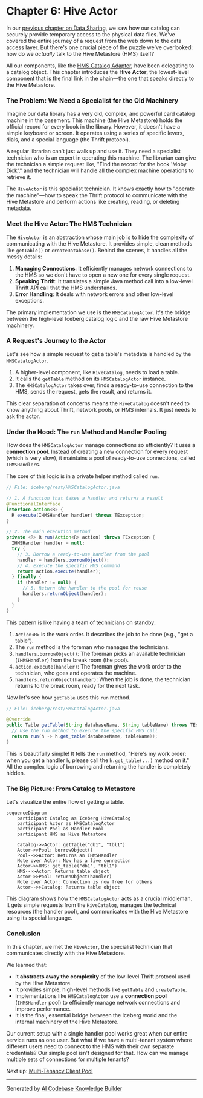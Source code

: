 # Chapter 6: Hive Actor

In our [previous chapter on Data Sharing](05_data_sharing_.md), we saw how our catalog can securely provide temporary access to the physical data files. We've covered the entire journey of a request from the web down to the data access layer. But there's one crucial piece of the puzzle we've overlooked: how do we *actually* talk to the Hive Metastore (HMS) itself?

All our components, like the [HMS Catalog Adapter](03_hms_catalog_adapter_.md), have been delegating to a catalog object. This chapter introduces the **Hive Actor**, the lowest-level component that is the final link in the chain—the one that speaks directly to the Hive Metastore.

### The Problem: We Need a Specialist for the Old Machinery

Imagine our data library has a very old, complex, and powerful card catalog machine in the basement. This machine (the Hive Metastore) holds the official record for every book in the library. However, it doesn't have a simple keyboard or screen. It operates using a series of specific levers, dials, and a special language (the Thrift protocol).

A regular librarian can't just walk up and use it. They need a specialist technician who is an expert in operating this machine. The librarian can give the technician a simple request like, "Find the record for the book 'Moby Dick'," and the technician will handle all the complex machine operations to retrieve it.

The `HiveActor` is this specialist technician. It knows exactly how to "operate the machine"—how to speak the Thrift protocol to communicate with the Hive Metastore and perform actions like creating, reading, or deleting metadata.

### Meet the Hive Actor: The HMS Technician

The `HiveActor` is an abstraction whose main job is to hide the complexity of communicating with the Hive Metastore. It provides simple, clean methods like `getTable()` or `createDatabase()`. Behind the scenes, it handles all the messy details:

1.  **Managing Connections**: It efficiently manages network connections to the HMS so we don't have to open a new one for every single request.
2.  **Speaking Thrift**: It translates a simple Java method call into a low-level Thrift API call that the HMS understands.
3.  **Error Handling**: It deals with network errors and other low-level exceptions.

The primary implementation we use is the `HMSCatalogActor`. It's the bridge between the high-level Iceberg catalog logic and the raw Hive Metastore machinery.

### A Request's Journey to the Actor

Let's see how a simple request to get a table's metadata is handled by the `HMSCatalogActor`.

1.  A higher-level component, like `HiveCatalog`, needs to load a table.
2.  It calls the `getTable` method on its `HMSCatalogActor` instance.
3.  The `HMSCatalogActor` takes over, finds a ready-to-use connection to the HMS, sends the request, gets the result, and returns it.

This clear separation of concerns means the `HiveCatalog` doesn't need to know anything about Thrift, network pools, or HMS internals. It just needs to ask the actor.

### Under the Hood: The `run` Method and Handler Pooling

How does the `HMSCatalogActor` manage connections so efficiently? It uses a **connection pool**. Instead of creating a new connection for every request (which is very slow), it maintains a pool of ready-to-use connections, called `IHMSHandler`s.

The core of this logic is in a private helper method called `run`.

```java
// File: iceberg/rest/HMSCatalogActor.java

// 1. A function that takes a handler and returns a result
@FunctionalInterface
interface Action<R> {
  R execute(IHMSHandler handler) throws TException;
}

// 2. The main execution method
private <R> R run(Action<R> action) throws TException {
  IHMSHandler handler = null;
  try {
    // 3. Borrow a ready-to-use handler from the pool
    handler = handlers.borrowObject();
    // 4. Execute the specific HMS command
    return action.execute(handler);
  } finally {
    if (handler != null) {
      // 5. Return the handler to the pool for reuse
      handlers.returnObject(handler);
    }
  }
}
```

This pattern is like having a team of technicians on standby:
1.  `Action<R>` is the work order. It describes the job to be done (e.g., "get a table").
2.  The `run` method is the foreman who manages the technicians.
3.  `handlers.borrowObject()`: The foreman picks an available technician (`IHMSHandler`) from the break room (the pool).
4.  `action.execute(handler)`: The foreman gives the work order to the technician, who goes and operates the machine.
5.  `handlers.returnObject(handler)`: When the job is done, the technician returns to the break room, ready for the next task.

Now let's see how `getTable` uses this `run` method.

```java
// File: iceberg/rest/HMSCatalogActor.java

@Override
public Table getTable(String databaseName, String tableName) throws TException {
  // Use the run method to execute the specific HMS call
  return run(h -> h.get_table(databaseName, tableName));
}
```
This is beautifully simple! It tells the `run` method, "Here's my work order: when you get a handler `h`, please call the `h.get_table(...)` method on it." All the complex logic of borrowing and returning the handler is completely hidden.

### The Big Picture: From Catalog to Metastore

Let's visualize the entire flow of getting a table.

```mermaid
sequenceDiagram
    participant Catalog as Iceberg HiveCatalog
    participant Actor as HMSCatalogActor
    participant Pool as Handler Pool
    participant HMS as Hive Metastore

    Catalog->>Actor: getTable("db1", "tbl1")
    Actor->>Pool: borrowObject()
    Pool-->>Actor: Returns an IHMSHandler
    Note over Actor: Now has a live connection
    Actor->>HMS: get_table("db1", "tbl1")
    HMS-->>Actor: Returns table object
    Actor->>Pool: returnObject(handler)
    Note over Actor: Connection is now free for others
    Actor-->>Catalog: Returns table object
```

This diagram shows how the `HMSCatalogActor` acts as a crucial middleman. It gets simple requests from the `HiveCatalog`, manages the technical resources (the handler pool), and communicates with the Hive Metastore using its special language.

### Conclusion

In this chapter, we met the `HiveActor`, the specialist technician that communicates directly with the Hive Metastore.

We learned that:
-   It **abstracts away the complexity** of the low-level Thrift protocol used by the Hive Metastore.
-   It provides simple, high-level methods like `getTable` and `createTable`.
-   Implementations like `HMSCatalogActor` use a **connection pool** (`IHMSHandler` pool) to efficiently manage network connections and improve performance.
-   It is the final, essential bridge between the Iceberg world and the internal machinery of the Hive Metastore.

Our current setup with a single handler pool works great when our entire service runs as one user. But what if we have a multi-tenant system where different users need to connect to the HMS with their own separate credentials? Our simple pool isn't designed for that. How can we manage multiple sets of connections for multiple tenants?

Next up: [Multi-Tenancy Client Pool](07_multi_tenancy_client_pool_.md)

---

Generated by [AI Codebase Knowledge Builder](https://github.com/The-Pocket/Tutorial-Codebase-Knowledge)